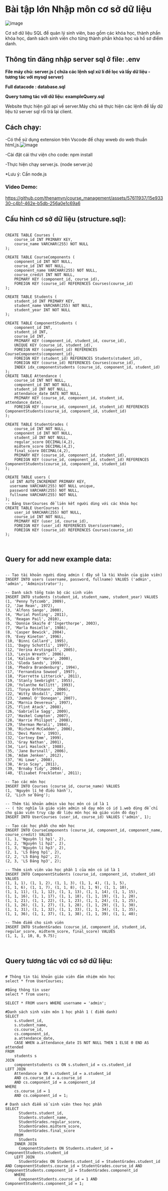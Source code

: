 # Bài tập lớn Nhập môn cơ sở dữ liệu



![image](https://github.com/thenamvn/course_management/assets/57611937/16db4df6-d1e8-4b5c-918c-4218d26fe137)


Cơ sở dữ liệu SQL để quản lý sinh viên, bao gồm các khóa học, thành phần khóa học, danh sách sinh viên cho từng thành phần khóa học và hồ sơ điểm danh.

## Thông tin đăng nhập server sql ở file: .env
**File máy chủ: server.js ( chứa các lệnh sql xử lí để lọc và lấy dữ liệu - tương tác với mysql server)**

**Full datacode : database.sql**

**Query tương tác với dữ liệu: exampleQuery.sql**

Website thực hiện gửi api về server.Máy chủ sẽ thực hiện các lệnh để lấy dữ liệu từ server sql rồi trả lại client.

## Cách chạy:
-Có thể sử dụng extension trên Vscode để chạy wweb do web thuần html,js.![image](https://github.com/thenamvn/course_management/assets/57611937/456eb7c9-f6dc-4758-913a-381caabf9bd5)

-Cài đặt cái thư viện cho code: npm install

-Thực hiện chạy server.js. (node server.js)

*Lưu ý: Cần node.js

### Video Demo:

https://github.com/thenamvn/course_management/assets/57611937/15e93330-c4b1-462e-b5db-256a0e1c69a6


## Cấu hình cơ sở dữ liệu (structure.sql):
<pre>
<code>
CREATE TABLE Courses (
    course_id INT PRIMARY KEY,
    course_name VARCHAR(255) NOT NULL
);

CREATE TABLE CourseComponents (
    component_id INT NOT NULL,
    course_id INT NOT NULL,
    component_name VARCHAR(255) NOT NULL,
    course_credit INT NOT NULL,
    PRIMARY KEY (component_id, course_id),
    FOREIGN KEY (course_id) REFERENCES Courses(course_id)
);

CREATE TABLE Students (
    student_id INT PRIMARY KEY,
    student_name VARCHAR(255) NOT NULL,
    student_year INT NOT NULL
);

CREATE TABLE ComponentStudents (
    component_id INT,
    student_id INT,
    course_id INT,
    PRIMARY KEY (component_id, student_id, course_id),
    UNIQUE KEY (course_id, student_id),
    FOREIGN KEY (component_id) REFERENCES CourseComponents(component_id),
    FOREIGN KEY (student_id) REFERENCES Students(student_id),
    FOREIGN KEY (course_id) REFERENCES Courses(course_id),
	INDEX idx_componentstudents (course_id, component_id, student_id)
);
CREATE TABLE Attendance (
    course_id INT NOT NULL,
    component_id INT NOT NULL,
    student_id INT NOT NULL,
    attendance_date DATE NOT NULL,
    PRIMARY KEY (course_id, component_id, student_id, attendance_date),
    FOREIGN KEY (course_id, component_id, student_id) REFERENCES ComponentStudents(course_id, component_id, student_id)
);

CREATE TABLE StudentGrades (
    course_id INT NOT NULL,
    component_id INT NOT NULL,
    student_id INT NOT NULL,
    regular_score DECIMAL(4,2),
    midterm_score DECIMAL(4,2),
    final_score DECIMAL(4,2),
    PRIMARY KEY (course_id, component_id, student_id),
    FOREIGN KEY (course_id, component_id, student_id) REFERENCES ComponentStudents(course_id, component_id, student_id)
);

CREATE TABLE users (
  id INT AUTO_INCREMENT PRIMARY KEY,
  username VARCHAR(255) NOT NULL unique,
  password VARCHAR(255) NOT NULL,
  fullname VARCHAR(255) NOT NULL
);
-- Bảng UserCourses để liên kết người dùng với các khóa học
CREATE TABLE UserCourses (
    user_id VARCHAR(255) NOT NULL,
    course_id INT NOT NULL,
    PRIMARY KEY (user_id, course_id),
    FOREIGN KEY (user_id) REFERENCES Users(username),
    FOREIGN KEY (course_id) REFERENCES Courses(course_id)
);

</code>
</pre>
## Query for add new example data:
<pre>
<code>
-- Tạo tài khoản người dùng admin ( đây sẽ là tài khoản của giáo viên)
INSERT INTO users (username, password, fullname) VALUES ('admin', 'admin', 'Administrator');

-- Danh sách tổng toàn bộ các sinh viên
INSERT INTO students (student_id, student_name, student_year) VALUES 
(1, 'Penny Tytcomb', 2009),
(2, 'Jae Rean', 1972),
(3, 'Alfons Sango', 2000),
(4, 'Murial Ponting', 2011),
(5, 'Reagan Pail', 2010),
(6, 'Donnie Skaife d''Ingerthorpe', 2003),
(7, 'Marla Rosiello', 1986),
(8, 'Casper Bewick', 2004),
(9, 'Evey Kineton', 1996),
(10, 'Binni Callard', 1995),
(11, 'Dagny Schottli', 1997),
(12, 'Verina Arstingall', 2005),
(13, 'Levin Wreath', 2006),
(14, 'Kalinda O''Hara', 2000),
(15, 'Gleda Sands', 1999),
(16, 'Phedra Brandenburg', 1994),
(17, 'Fernandina Sowood', 1997),
(18, 'Pierrette Litterick', 2011),
(19, 'Stanly Seebright', 1955),
(20, 'Yolanthe Kellitt', 1993),
(21, 'Tonya Orhtmann', 2006),
(22, 'Witty Ubsdall', 2007),
(23, 'Jammal O''Donegan', 2007),
(24, 'Marnia Devereux', 1997),
(25, 'Flint Atack', 2008),
(26, 'Gabrielle Sagg', 2009),
(27, 'Haskel Cumpton', 2007),
(28, 'Harrie Philipot', 2008),
(29, 'Sherman Merali', 1984),
(30, 'Richard McCadden', 2006),
(31, 'Devi Manns', 1993),
(32, 'Cortney Emm', 1999),
(33, 'Gray Nathan', 2001),
(34, 'Lori Haslock', 1988),
(35, 'Jane Bursnall', 2006),
(36, 'Adam Jenken', 2012),
(37, 'Hi Lowe', 2008),
(38, 'Ario Scay', 2011),
(39, 'Brnaby Tidy', 2004),
(40, 'Elisabet Freckleton', 2011);

-- Tạo các môn học
INSERT INTO Courses (course_id, course_name) VALUES 
(1, 'Nguyên lí hệ điều hành'),
(2, 'Lịch sử Đảng');

-- Thêm tài khoản admin vào học môn có id là 1 
-- ( tức nghĩa là giáo viên admin sẽ dạy môn có id 1.web dùng để chỉ cho giáo viên truy cập dữ liệu môn học mà giáo viên đó dạy)
INSERT INTO UserCourses (user_id, course_id) VALUES ('admin', 1);

-- Tạo các học phần cho môn học
INSERT INTO CourseComponents (course_id, component_id, component_name, course_credit) VALUES 
(1, 1, 'Nguyên lí hp1', 2),
(1, 2, 'Nguyên lí hp2', 2),
(1, 3, 'Nguyên lí hp3', 2),
(2, 1, 'LS Đảng hp1', 2),
(2, 2, 'LS Đảng hp2', 2),
(2, 3, 'LS Đảng hp3', 2);

-- Thêm sinh viên vào học phần 1 của môn có id là 1
INSERT INTO ComponentStudents (course_id, component_id, student_id) VALUES 
(1, 1, 1), (1, 1, 2), (1, 1, 3), (1, 1, 4), (1, 1, 5),
(1, 1, 6), (1, 1, 7), (1, 1, 8), (1, 1, 9), (1, 1, 10),
(1, 1, 11), (1, 1, 12), (1, 1, 13), (1, 1, 14), (1, 1, 15),
(1, 1, 16), (1, 1, 17), (1, 1, 18), (1, 1, 19), (1, 1, 20),
(1, 1, 21), (1, 1, 22), (1, 1, 23), (1, 1, 24), (1, 1, 25),
(1, 1, 26), (1, 1, 27), (1, 1, 28), (1, 1, 29), (1, 1, 30),
(1, 1, 31), (1, 1, 32), (1, 1, 33), (1, 1, 34), (1, 1, 35),
(1, 1, 36), (1, 1, 37), (1, 1, 38), (1, 1, 39), (1, 1, 40);

-- Thêm điểm cho sinh viên
INSERT INTO StudentGrades (course_id, component_id, student_id, regular_score, midterm_score, final_score) VALUES 
(1, 1, 1, 10, 8, 9.75);

</code>
</pre>

## Query tương tác với cơ sở dữ liệu:
<pre>
<code>
# Thông tin tài khoản giáo viên đảm nhiệm môn học
select * from UserCourses;

#Bảng thông tin user
select * from users;

SELECT * FROM users WHERE username = 'admin';

#Danh sách sinh viên môn 1 học phần 1 ( điểm danh)
SELECT 
    s.student_id,
    s.student_name,
    cs.course_id,
    cs.component_id,
    a.attendance_date,
    CASE WHEN a.attendance_date IS NOT NULL THEN 1 ELSE 0 END AS attended
FROM 
    students s
JOIN 
    componentstudents cs ON s.student_id = cs.student_id
LEFT JOIN 
    Attendance a ON s.student_id = a.student_id 
    AND cs.course_id = a.course_id 
    AND cs.component_id = a.component_id
WHERE 
    cs.course_id = 1
    AND cs.component_id = 1;

# Danh sách điểm số sinh viên theo học phần
SELECT 
      Students.student_id,
      Students.student_name,
      StudentGrades.regular_score,
      StudentGrades.midterm_score,
      StudentGrades.final_score
    FROM 
      Students
    INNER JOIN 
      ComponentStudents ON Students.student_id = ComponentStudents.student_id
    LEFT JOIN 
      StudentGrades ON Students.student_id = StudentGrades.student_id AND ComponentStudents.course_id = StudentGrades.course_id AND ComponentStudents.component_id = StudentGrades.component_id
    WHERE 
      ComponentStudents.course_id = 1 AND ComponentStudents.component_id = 1;
</code>
</pre>
